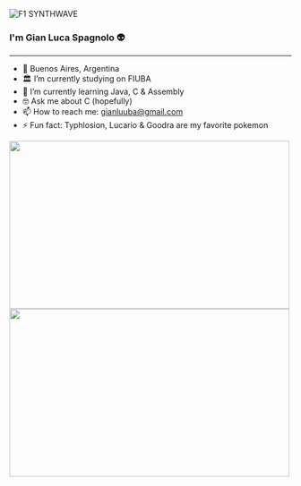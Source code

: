 ![F1 SYNTHWAVE](https://github.com/GianLucaSpagnolo/GianLucaSpagnolo/blob/[branch]/image.jpg?raw=true)

### I'm Gian Luca Spagnolo 👽

---

- 📍 Buenos Aires, Argentina
- 🏛️ I’m currently studying on FIUBA
- 🌱 I’m currently learning Java, C & Assembly
- 🤓 Ask me about C (hopefully)
- 📫 How to reach me: gianluuba@gmail.com
- ⚡ Fun fact: Typhlosion, Lucario & Goodra are my favorite pokemon

<a href="https://github.com/anuraghazra/github-readme-stats">
  <img height=300 width=500 src="https://github-readme-stats.vercel.app/api?username=GianLucaSpagnolo&include_all_commits=true&show_icons=true&bg_color=45,FC5252,F237EF&title_color=000000&text_color=000000&icon_color=000000&rank_icon=github"/>
</a>
<a href="https://github.com/anuraghazra/convoychat">
  <img height=300 width=500 src="https://github-readme-stats.vercel.app/api/top-langs?username=GianLucaSpagnolo&include_all_commits=true&layout=compact&langs_count=8&card_width=320&bg_color=45,F237EF,FC5252&title_color=000000&text_color=000000"/>
</a>
